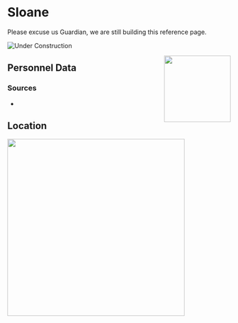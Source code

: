 # Sloane

Please excuse us Guardian, we are still building this reference page.

![Under Construction](https://ras117mike.github.io/Destiny2/images/general/under_construction.png)

<img align="right" src="https://ras117mike.github.io/Destiny2/images/vendors/sloane.png" width="150">

## Personnel Data


### Sources
*

## Location


<img src="https://ras117mike.github.io/Destiny2/images/maps/sloane_location.jpg" width="400">
